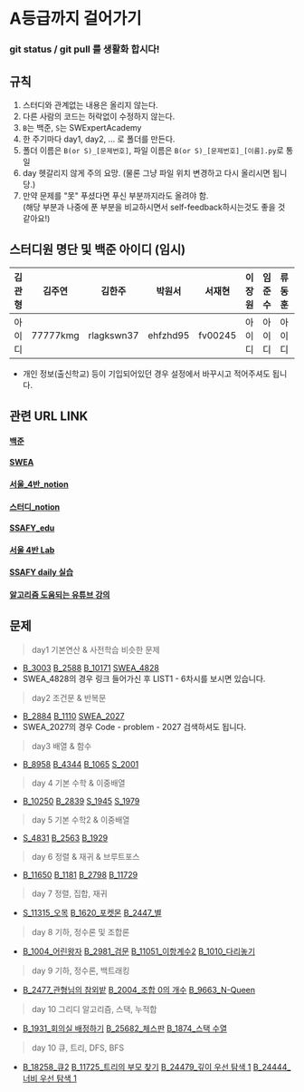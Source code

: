 #  A등급까지 걸어가기

### git status / git pull 를 생활화 합시다!

## 규칙
1. 스터디와 관계없는 내용은 올리지 않는다.
2. 다른 사람의 코드는 허락없이 수정하지 않는다.
3. `B`는 백준, `S`는 SWExpertAcademy 
4. 한 주기마다 day1, day2, ... 로 폴더를 만든다.
5. 폴더 이름은 `B(or S)_[문제번호]`, 파일 이름은 `B(or S)_[문제번호]_[이름].py`로 통일
6. day 헷갈리지 않게 주의 요망. (물론 그냥 파일 위치 변경하고 다시 올리시면 됩니당.)
7. 만약 문제를 "못" 푸셨다면 푸신 부분까지라도 올려야 함.<br>
  (해당 부분과 나중에 푼 부분을 비교하시면서 self-feedback하시는것도 좋을 것 같아요!)

## 스터디원 명단 및 백준 아이디 (임시)
|김관형|김주연|김한주|박원서|서재현|이장원|임준수|류동훈|윤지현|
|:---:|:---:|:---:|:---:|:---:|:---:|:---:|:---:|:---:|
|아이디|77777kmg|rlagkswn37|ehfzhd95|fv00245|아이디|아이디|아이디|아이디|
- 개인 정보(출신학교) 등이 기입되어있던 경우 설정에서 바꾸시고 적어주셔도 됩니다.

  
## 관련 URL LINK
#### [백준](https://www.acmicpc.net/)
#### [SWEA](https://swexpertacademy.com/main/main.do)
#### [서울_4반_notion](https://www.notion.so/hg-edu/4-08695be2b177463ea947c74f81ee8f49)
#### [스터디_notion](https://www.notion.so/34a5043cb73440378a1015001f705846?v=49e3512734994ce6b2c41f01a9706f9a)
#### [SSAFY_edu](https://edu.ssafy.com/)
#### [서울 4반 Lab](https://lab.ssafy.com/s09/a04)
#### [SSAFY daily 실습](https://project.ssafy.com/home)
#### [알고리즘 도움되는 유튜브 강의](https://www.youtube.com/watch?v=2zjoKjt97vQ&list=PLRx0vPvlEmdAghTr5mXQxGpHjWqSz0dgC&index=1)
  
## 문제
> day1 기본연산 & 사전학습 비슷한 문제
- [B_3003](https://www.acmicpc.net/problem/3003) [B_2588](https://www.acmicpc.net/problem/2588) [B_10171](https://www.acmicpc.net/problem/10171) [SWEA_4828](https://swexpertacademy.com/main/learn/course/subjectList.do?courseId=AVuPDN86AAXw5UW6)
- SWEA_4828의 경우 링크 들어가신 후 LIST1 - 6차시를 보시면 있습니다.
> day2 조건문 & 반복문
- [B_2884](https://www.acmicpc.net/problem/2884) [B_1110](https://www.acmicpc.net/problem/1110) [SWEA_2027](https://swexpertacademy.com/main/code/problem/problemList.do?contestProbId=&categoryId=&categoryType=&problemTitle=2027&orderBy=FIRST_REG_DATETIME&selectCodeLang=ALL&select-1=&pageSize=10&pageIndex=1)
- SWEA_2027의 경우 Code - problem - 2027 검색하셔도 됩니다.
> day3 배열 & 함수
- [B_8958](https://www.acmicpc.net/problem/8958) [B_4344](https://www.acmicpc.net/problem/4344) [B_1065](https://www.acmicpc.net/problem/1065) [S_2001](https://swexpertacademy.com/main/code/problem/problemDetail.do?problemLevel=2&contestProbId=AV5PzOCKAigDFAUq&categoryId=AV5PzOCKAigDFAUq&categoryType=CODE&problemTitle=&orderBy=FIRST_REG_DATETIME&selectCodeLang=ALL&select-1=2&pageSize=10&pageIndex=1)
> day 4 기본 수학 & 이중배열
- [B_10250](https://www.acmicpc.net/problem/10250) [B_2839](https://www.acmicpc.net/problem/2839) [S_1945](https://swexpertacademy.com/main/code/problem/problemDetail.do?problemLevel=2&contestProbId=AV5Pl0Q6ANQDFAUq&categoryId=AV5Pl0Q6ANQDFAUq&categoryType=CODE&problemTitle=&orderBy=FIRST_REG_DATETIME&selectCodeLang=ALL&select-1=2&pageSize=10&pageIndex=2) [S_1979](https://swexpertacademy.com/main/code/problem/problemDetail.do?problemLevel=2&contestProbId=AV5PuPq6AaQDFAUq&categoryId=AV5PuPq6AaQDFAUq&categoryType=CODE&problemTitle=&orderBy=FIRST_REG_DATETIME&selectCodeLang=ALL&select-1=2&pageSize=10&pageIndex=1)
> day 5 기본 수학2 & 이중배열
- [S_4831](https://swexpertacademy.com/main/learn/course/subjectDetail.do?courseId=AVuPDN86AAXw5UW6&subjectId=AWOVFCzaqeUDFAWg) [B_2563](https://www.acmicpc.net/problem/2563) [B_1929](https://www.acmicpc.net/problem/1929)
> day 6 정렬 & 재귀 & 브루트포스
- [B_11650](https://www.acmicpc.net/problem/11650) [B_1181](https://www.acmicpc.net/problem/1181) [B_2798](https://www.acmicpc.net/problem/2798) [B_11729](https://www.acmicpc.net/problem/11729)
> day 7 정렬, 집합, 재귀
- [S_11315_오목](https://swexpertacademy.com/main/code/problem/problemDetail.do?contestProbId=AXaSUPYqPYMDFASQ&categoryId=AXaSUPYqPYMDFASQ&categoryType=CODE&problemTitle=11315&orderBy=FIRST_REG_DATETIME&selectCodeLang=ALL&select-1=&pageSize=10&pageIndex=1) [B_1620_포켓몬](https://www.acmicpc.net/problem/1620) [B_2447_별](https://www.acmicpc.net/problem/2447)
> day 8 기하, 정수론 및 조합론
- [B_1004_어린왕자](https://www.acmicpc.net/problem/1004) [B_2981_검문](https://www.acmicpc.net/problem/2981) [B_11051_이항계수2](https://www.acmicpc.net/problem/11051) [B_1010_다리놓기](https://www.acmicpc.net/problem/1010)
> day 9 기하, 정수론, 백트래킹
- [B_2477_관형님의 참외밭](https://www.acmicpc.net/problem/2477) [B_2004_조합 0의 개수](https://www.acmicpc.net/problem/2004) [B_9663_N-Queen](https://www.acmicpc.net/problem/9663)
> day 10 그리디 알고리즘, 스택, 누적합  
- [B_1931_회의실 배정하기](https://www.acmicpc.net/problem/1931) [B_25682_체스판](https://www.acmicpc.net/problem/25682) [B_1874_스택 수열](https://www.acmicpc.net/problem/1874)
> day 10 큐, 트리, DFS, BFS
- [B_18258_큐2](https://www.acmicpc.net/problem/18258) [B_11725_트리의 부모 찾기](https://www.acmicpc.net/problem/111725) [B_24479_깊이 우선 탐색 1](https://www.acmicpc.net/problem/24479) [B_24444_너비 우선 탐색 1](https://www.acmicpc.net/problem/24444)
